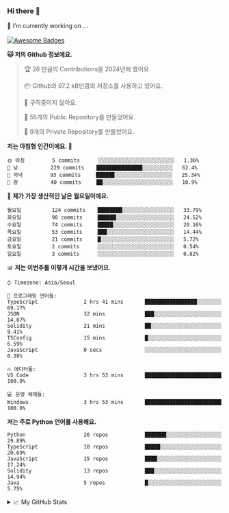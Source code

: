 ### Hi there 👋 
🔭 I’m currently working on ... </br></br>
[![Awesome Badges](https://img.shields.io/badge/Introduce-EN-green.svg)](https://github.com/tlatkdgus1/tlatkdgus1/blob/main/README.md.en)

<!--START_SECTION:waka-->
**🐱 저의 Github 정보에요.** 

> 🏆 26 만큼의 Contributions을 2024년에 했어요
 > 
> 📦 Github의 97.2 kB만큼의 저장소를 사용하고 있어요. 
 > 
> 🚫 구직중이지 않아요.
 > 
> 📜 55개의 Public Repository를 만들었어요. 
 > 
> 🔑 9개의 Private Repository를 만들었어요.  

**저는 아침형 인간이에요. 🐤** 

```text
🌞 아침         5 commits      ░░░░░░░░░░░░░░░░░░░░░░░░░   1.36% 
🌆 낮　         229 commits    ███████████████░░░░░░░░░░   62.4% 
🌃 저녁         93 commits     ██████░░░░░░░░░░░░░░░░░░░   25.34% 
🌙 밤　         40 commits     ██░░░░░░░░░░░░░░░░░░░░░░░   10.9%

```
📅 **제가 가장 생산적인 날은 월요일이에요.** 

```text
월요일          124 commits    ████████░░░░░░░░░░░░░░░░░   33.79% 
화요일          90 commits     ██████░░░░░░░░░░░░░░░░░░░   24.52% 
수요일          74 commits     █████░░░░░░░░░░░░░░░░░░░░   20.16% 
목요일          53 commits     ███░░░░░░░░░░░░░░░░░░░░░░   14.44% 
금요일          21 commits     █░░░░░░░░░░░░░░░░░░░░░░░░   5.72% 
토요일          2 commits      ░░░░░░░░░░░░░░░░░░░░░░░░░   0.54% 
일요일          3 commits      ░░░░░░░░░░░░░░░░░░░░░░░░░   0.82%

```


📊 **저는 이번주를 이렇게 시간을 보냈어요.** 

```text
⌚︎ Timezone: Asia/Seoul

💬 프로그래밍 언어들: 
TypeScript               2 hrs 41 mins       █████████████████░░░░░░░░   69.17% 
JSON                     32 mins             ███░░░░░░░░░░░░░░░░░░░░░░   14.07% 
Solidity                 21 mins             ██░░░░░░░░░░░░░░░░░░░░░░░   9.41% 
TSConfig                 15 mins             █░░░░░░░░░░░░░░░░░░░░░░░░   6.59% 
JavaScript               0 secs              ░░░░░░░░░░░░░░░░░░░░░░░░░   0.38%

🔥 에디터들: 
VS Code                  3 hrs 53 mins       █████████████████████████   100.0%

💻 운영 체제들: 
Windows                  3 hrs 53 mins       █████████████████████████   100.0%

```

**저는 주로 Python 언어를 사용해요.** 

```text
Python                   26 repos            ███████░░░░░░░░░░░░░░░░░░   29.89% 
TypeScript               18 repos            █████░░░░░░░░░░░░░░░░░░░░   20.69% 
JavaScript               15 repos            ████░░░░░░░░░░░░░░░░░░░░░   17.24% 
Solidity                 13 repos            ███░░░░░░░░░░░░░░░░░░░░░░   14.94% 
Java                     5 repos             █░░░░░░░░░░░░░░░░░░░░░░░░   5.75%

```



<!--END_SECTION:waka-->

<details>
<summary>📈 My GitHub Stats</summary>
<p align="center"> <img src="https://github-readme-stats.vercel.app/api?username=tlatkdgus1&show_icons=true" alt="tlatkdgus1" />
</details>
